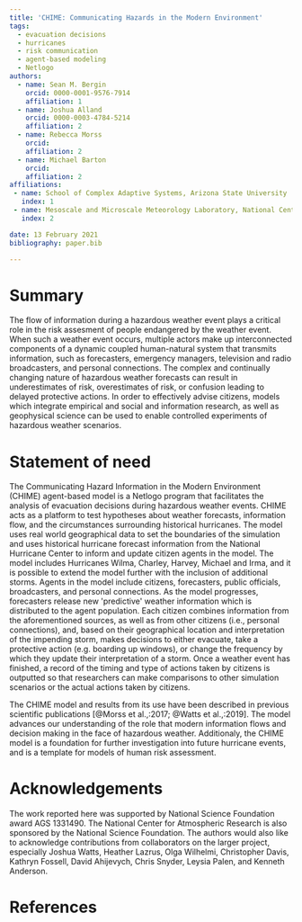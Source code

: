 ```yaml
---
title: 'CHIME: Communicating Hazards in the Modern Environment'
tags:
  - evacuation decisions
  - hurricanes
  - risk communication
  - agent-based modeling
  - Netlogo
authors:
  - name: Sean M. Bergin
    orcid: 0000-0001-9576-7914
    affiliation: 1
  - name: Joshua Alland
    orcid: 0000-0003-4784-5214
    affiliation: 2
  - name: Rebecca Morss
    orcid: 
    affiliation: 2
  - name: Michael Barton
    orcid: 
    affiliation: 2
affiliations:
 - name: School of Complex Adaptive Systems, Arizona State University
   index: 1
 - name: Mesoscale and Microscale Meteorology Laboratory, National Center for Atmospheric Research
   index: 2

date: 13 February 2021
bibliography: paper.bib

---
```


# Summary

The flow of information during a hazardous weather event plays a critical role in the risk assesment of people endangered by the weather event. When such a weather event occurs, multiple actors make up interconnected components of a dynamic coupled human-natural system that transmits information, such as forecasters, emergency managers, television and radio broadcasters, and personal connections. The complex and continually changing nature of hazardous weather forecasts can result in underestimates of risk, overestimates of risk, or confusion leading to delayed protective actions. In order to effectively advise citizens, models which integrate empirical and social and information research, as well as geophysical science can be used to enable controlled experiments of hazardous weather scenarios.  

# Statement of need

The Communicating Hazard Information in the Modern Environment (CHIME) agent-based model is a Netlogo program that facilitates the analysis of evacuation decisions during hazardous weather events. CHIME acts as a platform to test hypotheses about weather forecasts, information flow, and the circumstances surrounding historical hurricanes. The model uses real world geographical data to set the boundaries of the simulation and uses historical hurricane forecast information from the National Hurricane Center to inform and update citizen agents in the model. The model includes Hurricanes Wilma, Charley, Harvey, Michael and Irma, and it is possible to extend the model further with the inclusion of additional storms. Agents in the model include citizens, forecasters, public officials, broadcasters, and personal connections. As the model progresses, forecasters release new 'predictive' weather information which is distributed to the agent population. Each citizen combines information from the aforementioned sources, as well as from other citizens (i.e., personal connections), and, based on their geographical location and interpretation of the impending storm, makes decisions to either evacuate, take a protective action (e.g. boarding up windows), or change the frequency by which they update their interpretation of a storm. Once a weather event has finished, a record of the timing and type of actions taken by citizens is outputted so that researchers can make comparisons to other simulation scenarios or the actual actions taken by citizens.

The CHIME model and results from its use have been described in previous scientific publications [@Morss et al.,:2017; @Watts et al.,:2019]. The model advances our understanding of the role that modern information flows and decision making in the face of hazardous weather. Additionaly, the CHIME model is a foundation for further investigation into future hurricane events, and is a template for models of human risk assessment. 


# Acknowledgements
The work reported here was supported by National Science Foundation award AGS 1331490. The National Center for Atmospheric Research is also sponsored by the National Science Foundation. The authors would also like to acknowledge contributions from collaborators on the larger project, especially Joshua Watts, Heather Lazrus, Olga Wilhelmi, Christopher Davis, Kathryn Fossell, David Ahijevych, Chris Snyder, Leysia Palen, and Kenneth Anderson.


# References
